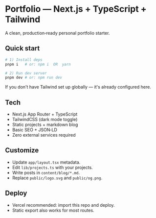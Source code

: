 # Portfolio — Next.js + TypeScript + Tailwind

A clean, production‑ready personal portfolio starter.

## Quick start

```bash
# 1) Install deps
pnpm i   # or: npm i  OR  yarn

# 2) Run dev server
pnpm dev # or: npm run dev
```

If you don't have Tailwind set up globally — it's already configured here.

## Tech
- Next.js App Router + TypeScript
- TailwindCSS (dark mode toggle)
- Static projects + markdown blog
- Basic SEO + JSON‑LD
- Zero external services required

## Customize
- Update `app/layout.tsx` metadata.
- Edit `lib/projects.ts` with your projects.
- Write posts in `content/blog/*.md`.
- Replace `public/logo.svg` and `public/og.png`.

## Deploy
- Vercel recommended: import this repo and deploy.
- Static export also works for most routes.
